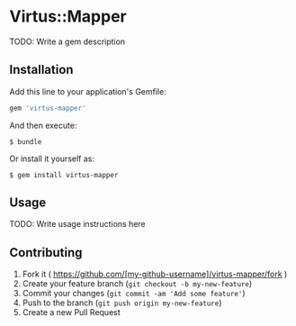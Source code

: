 # Virtus::Mapper

TODO: Write a gem description

## Installation

Add this line to your application's Gemfile:

```ruby
gem 'virtus-mapper'
```

And then execute:

    $ bundle

Or install it yourself as:

    $ gem install virtus-mapper

## Usage

TODO: Write usage instructions here

## Contributing

1. Fork it ( https://github.com/[my-github-username]/virtus-mapper/fork )
2. Create your feature branch (`git checkout -b my-new-feature`)
3. Commit your changes (`git commit -am 'Add some feature'`)
4. Push to the branch (`git push origin my-new-feature`)
5. Create a new Pull Request
